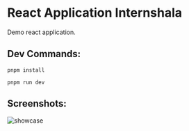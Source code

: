 # React Application Internshala

Demo react application.

## Dev Commands:

`pnpm install`

`pnpm run dev`


## Screenshots:
![showcase](https://github.com/man2k/ReactApp_Internshala/assets/124410051/af491e3d-df12-4e5b-984c-aa71d32b940f)
